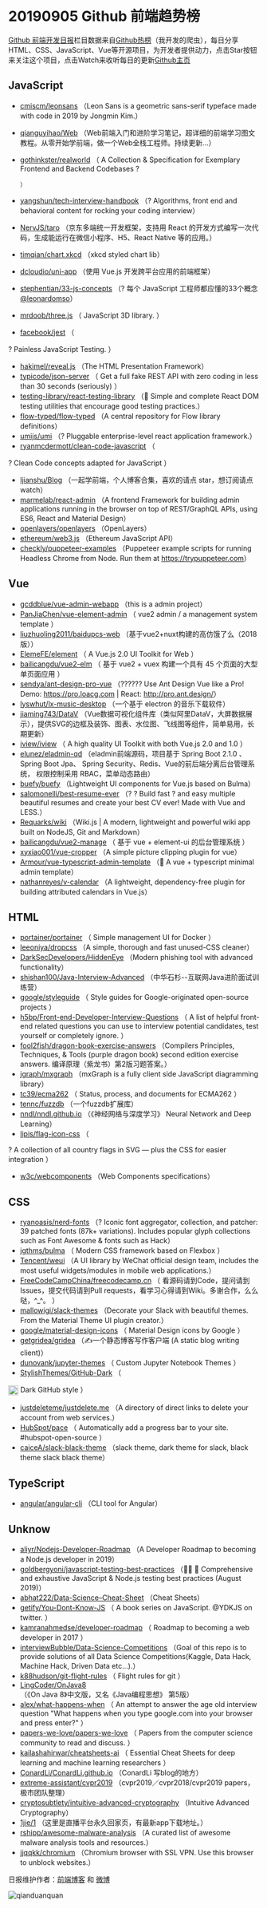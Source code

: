 # 20190905 Github 前端趋势榜

[Github 前端开发日报](https://qdkfweb.cn/c/news)栏目数据来自[Github热榜](https://github.qdkfweb.cn/)（我开发的爬虫），每日分享HTML、CSS、JavaScript、Vue等开源项目，为开发者提供动力，点击Star按钮来关注这个项目，点击Watch来收听每日的更新[Github主页](https://github.com/kujian/githubTrending)
## JavaScript

* [cmiscm/leonsans](https://github.com/cmiscm/leonsans) （Leon Sans is a geometric sans-serif typeface made with code in 2019 by Jongmin Kim.）
* [qianguyihao/Web](https://github.com/qianguyihao/Web) （Web前端入门和进阶学习笔记，超详细的前端学习图文教程。从零开始学前端，做一个Web全栈工程师。持续更新...）
* [gothinkster/realworld](https://github.com/gothinkster/realworld) （
        A Collection &amp; Specification for Exemplary Frontend and Backend Codebases ?

      ）
* [yangshun/tech-interview-handbook](https://github.com/yangshun/tech-interview-handbook) （? Algorithms, front end and behavioral content for rocking your coding interview）
* [NervJS/taro](https://github.com/NervJS/taro) （京东多端统一开发框架，支持用 React 的开发方式编写一次代码，生成能运行在微信小程序、H5、React Native 等的应用。）
* [timqian/chart.xkcd](https://github.com/timqian/chart.xkcd) （xkcd styled chart lib）
* [dcloudio/uni-app](https://github.com/dcloudio/uni-app) （使用 Vue.js 开发跨平台应用的前端框架）
* [stephentian/33-js-concepts](https://github.com/stephentian/33-js-concepts) （? 每个 JavaScript 工程师都应懂的33个概念 <a class="user-mention" href="https://github.com/leonardomso">@leonardomso</a>）
* [mrdoob/three.js](https://github.com/mrdoob/three.js) （
        JavaScript 3D library.
      ）
* [facebook/jest](https://github.com/facebook/jest) （
        
? Painless JavaScript Testing.
      ）
* [hakimel/reveal.js](https://github.com/hakimel/reveal.js) （The HTML Presentation Framework）
* [typicode/json-server](https://github.com/typicode/json-server) （
        Get a full fake REST API with zero coding in less than 30 seconds (seriously)
      ）
* [testing-library/react-testing-library](https://github.com/testing-library/react-testing-library) （&#x1f410; Simple and complete React DOM testing utilities that encourage good testing practices.）
* [flow-typed/flow-typed](https://github.com/flow-typed/flow-typed) （A central repository for Flow library definitions）
* [umijs/umi](https://github.com/umijs/umi) （? Pluggable enterprise-level react application framework.）
* [ryanmcdermott/clean-code-javascript](https://github.com/ryanmcdermott/clean-code-javascript) （
        
? Clean Code concepts adapted for JavaScript
      ）
* [ljianshu/Blog](https://github.com/ljianshu/Blog) （一起学前端，个人博客合集，喜欢的请点 star，想订阅请点 watch）
* [marmelab/react-admin](https://github.com/marmelab/react-admin) （A frontend Framework for building admin applications running in the browser on top of REST/GraphQL APIs, using ES6, React and Material Design）
* [openlayers/openlayers](https://github.com/openlayers/openlayers) （OpenLayers）
* [ethereum/web3.js](https://github.com/ethereum/web3.js) （Ethereum JavaScript API）
* [checkly/puppeteer-examples](https://github.com/checkly/puppeteer-examples) （Puppeteer example scripts for running Headless Chrome from Node. Run them at <a href="https://trypuppeteer.com" rel="nofollow">https://trypuppeteer.com</a>）

## Vue

* [gcddblue/vue-admin-webapp](https://github.com/gcddblue/vue-admin-webapp) （this is a admin project）
* [PanJiaChen/vue-element-admin](https://github.com/PanJiaChen/vue-element-admin) （
        vue2 admin / a management system template
      ）
* [liuzhuoling2011/baidupcs-web](https://github.com/liuzhuoling2011/baidupcs-web) （基于vue2+nuxt构建的高仿饿了么（2018版））
* [ElemeFE/element](https://github.com/ElemeFE/element) （
        A Vue.js 2.0 UI Toolkit for Web
      ）
* [bailicangdu/vue2-elm](https://github.com/bailicangdu/vue2-elm) （
        基于 vue2 + vuex 构建一个具有 45 个页面的大型单页面应用
      ）
* [sendya/ant-design-pro-vue](https://github.com/sendya/ant-design-pro-vue) （??&#x200d;???&#x200d;? Use Ant Design Vue like a Pro! Demo: <a href="https://pro.loacg.com" rel="nofollow">https://pro.loacg.com</a> | React: <a href="http://pro.ant.design/" rel="nofollow">http://pro.ant.design/</a>）
* [lyswhut/lx-music-desktop](https://github.com/lyswhut/lx-music-desktop) （一个基于 electron 的音乐下载软件）
* [jiaming743/DataV](https://github.com/jiaming743/DataV) （Vue数据可视化组件库（类似阿里DataV，大屏数据展示），提供SVG的边框及装饰、图表、水位图、飞线图等组件，简单易用，长期更新）
* [iview/iview](https://github.com/iview/iview) （
        A high quality UI Toolkit with both Vue.js 2.0 and 1.0
      ）
* [elunez/eladmin-qd](https://github.com/elunez/eladmin-qd) （eladmin前端源码，项目基于 Spring Boot 2.1.0 、 Spring Boot Jpa、 Spring Security、Redis、Vue的前后端分离后台管理系统， 权限控制采用 RBAC，菜单动态路由）
* [buefy/buefy](https://github.com/buefy/buefy) （Lightweight UI components for Vue.js based on Bulma）
* [salomonelli/best-resume-ever](https://github.com/salomonelli/best-resume-ever) （? ? Build fast ? and easy multiple beautiful resumes and create your best CV ever! Made with Vue and LESS.）
* [Requarks/wiki](https://github.com/Requarks/wiki) （Wiki.js | A modern, lightweight and powerful wiki app built on NodeJS, Git and Markdown）
* [bailicangdu/vue2-manage](https://github.com/bailicangdu/vue2-manage) （
        基于 vue + element-ui 的后台管理系统
      ）
* [xyxiao001/vue-cropper](https://github.com/xyxiao001/vue-cropper) （A simple picture clipping plugin for vue）
* [Armour/vue-typescript-admin-template](https://github.com/Armour/vue-typescript-admin-template) （&#x1f596; A vue + typescript minimal admin template）
* [nathanreyes/v-calendar](https://github.com/nathanreyes/v-calendar) （A lightweight, dependency-free plugin for building attributed calendars in Vue.js）

## HTML

* [portainer/portainer](https://github.com/portainer/portainer) （
        Simple management UI for Docker
      ）
* [leeoniya/dropcss](https://github.com/leeoniya/dropcss) （A simple, thorough and fast unused-CSS cleaner）
* [DarkSecDevelopers/HiddenEye](https://github.com/DarkSecDevelopers/HiddenEye) （Modern phishing tool with advanced functionality）
* [shishan100/Java-Interview-Advanced](https://github.com/shishan100/Java-Interview-Advanced) （中华石杉--互联网Java进阶面试训练营）
* [google/styleguide](https://github.com/google/styleguide) （
        Style guides for Google-originated open-source projects
      ）
* [h5bp/Front-end-Developer-Interview-Questions](https://github.com/h5bp/Front-end-Developer-Interview-Questions) （
        A list of helpful front-end related questions you can use to interview potential candidates, test yourself or completely ignore.
      ）
* [fool2fish/dragon-book-exercise-answers](https://github.com/fool2fish/dragon-book-exercise-answers) （Compilers Principles, Techniques, &amp; Tools (purple dragon book) second edition exercise answers. 编译原理（紫龙书）第2版习题答案。）
* [jgraph/mxgraph](https://github.com/jgraph/mxgraph) （mxGraph is a fully client side JavaScript diagramming library）
* [tc39/ecma262](https://github.com/tc39/ecma262) （
        Status, process, and documents for ECMA262
      ）
* [tennc/fuzzdb](https://github.com/tennc/fuzzdb) （一个fuzzdb扩展库）
* [nndl/nndl.github.io](https://github.com/nndl/nndl.github.io) （《神经网络与深度学习》 Neural Network and Deep Learning）
* [lipis/flag-icon-css](https://github.com/lipis/flag-icon-css) （
        
? A collection of all country flags in SVG — plus the CSS for easier integration
      ）
* [w3c/webcomponents](https://github.com/w3c/webcomponents) （Web Components specifications）

## CSS

* [ryanoasis/nerd-fonts](https://github.com/ryanoasis/nerd-fonts) （? Iconic font aggregator, collection, and patcher: 39 patched fonts (87k+ variations). Includes popular glyph collections such as Font Awesome &amp; fonts such as Hack）
* [jgthms/bulma](https://github.com/jgthms/bulma) （
        Modern CSS framework based on Flexbox
      ）
* [Tencent/weui](https://github.com/Tencent/weui) （A UI library by WeChat official design team, includes the most useful widgets/modules in mobile web applications.）
* [FreeCodeCampChina/freecodecamp.cn](https://github.com/FreeCodeCampChina/freecodecamp.cn) （
        看源码请到Code，提问请到Issues，提交代码请到Pull requests，看学习心得请到Wiki。多谢合作，么么哒，^_^。
      ）
* [mallowigi/slack-themes](https://github.com/mallowigi/slack-themes) （Decorate your Slack with beautiful themes. From the Material Theme UI plugin creator.）
* [google/material-design-icons](https://github.com/google/material-design-icons) （
        Material Design icons by Google
      ）
* [getgridea/gridea](https://github.com/getgridea/gridea) （✍️一个静态博客写作客户端 (A static blog writing client)）
* [dunovank/jupyter-themes](https://github.com/dunovank/jupyter-themes) （
        Custom Jupyter Notebook Themes
      ）
* [StylishThemes/GitHub-Dark](https://github.com/StylishThemes/GitHub-Dark) （
        
<img class="emoji" title=":octocat:" alt=":octocat:" src="https://assets-cdn.github.com/images/icons/emoji/octocat.png" height="20" width="20" align="absmiddle"> Dark GitHub style
      ）
* [justdeleteme/justdelete.me](https://github.com/justdeleteme/justdelete.me) （A directory of direct links to delete your account from web services.）
* [HubSpot/pace](https://github.com/HubSpot/pace) （
        Automatically add a progress bar to your site. #hubspot-open-source
      ）
* [caiceA/slack-black-theme](https://github.com/caiceA/slack-black-theme) （slack theme, dark theme for slack, black theme slack black theme）

## TypeScript

* [angular/angular-cli](https://github.com/angular/angular-cli) （CLI tool for Angular）

## Unknow

* [aliyr/Nodejs-Developer-Roadmap](https://github.com/aliyr/Nodejs-Developer-Roadmap) （A Developer Roadmap to becoming a Node.js developer in 2019）
* [goldbergyoni/javascript-testing-best-practices](https://github.com/goldbergyoni/javascript-testing-best-practices) （&#x1f4d7;&#x1f310; &#x1f6a2; Comprehensive and exhaustive JavaScript &amp; Node.js testing best practices (August 2019)）
* [abhat222/Data-Science&#8211;Cheat-Sheet](https://github.com/abhat222/Data-Science--Cheat-Sheet) （Cheat Sheets）
* [getify/You-Dont-Know-JS](https://github.com/getify/You-Dont-Know-JS) （
        A book series on JavaScript. @YDKJS on twitter.
      ）
* [kamranahmedse/developer-roadmap](https://github.com/kamranahmedse/developer-roadmap) （
        Roadmap to becoming a web developer in 2017
      ）
* [interviewBubble/Data-Science-Competitions](https://github.com/interviewBubble/Data-Science-Competitions) （Goal of this repo is to provide solutions of all Data Science Competitions(Kaggle, Data Hack, Machine Hack, Driven Data etc...).）
* [k88hudson/git-flight-rules](https://github.com/k88hudson/git-flight-rules) （
        Flight rules for git
      ）
* [LingCoder/OnJava8](https://github.com/LingCoder/OnJava8) （《On Java 8》中文版，又名《Java编程思想》 第5版）
* [alex/what-happens-when](https://github.com/alex/what-happens-when) （
        An attempt to answer the age old interview question "What happens when you type google.com into your browser and press enter?"
      ）
* [papers-we-love/papers-we-love](https://github.com/papers-we-love/papers-we-love) （
        Papers from the computer science community to read and discuss.
      ）
* [kailashahirwar/cheatsheets-ai](https://github.com/kailashahirwar/cheatsheets-ai) （
        Essential Cheat Sheets for deep learning and machine learning researchers
      ）
* [ConardLi/ConardLi.github.io](https://github.com/ConardLi/ConardLi.github.io) （ConardLi 写blog的地方）
* [extreme-assistant/cvpr2019](https://github.com/extreme-assistant/cvpr2019) （cvpr2019／cvpr2018/cvpr2019 papers，极市团队整理）
* [cryptosubtlety/intuitive-advanced-cryptography](https://github.com/cryptosubtlety/intuitive-advanced-cryptography) （Intuitive Advanced Cryptography）
* [1jie/1](https://github.com/1jie/1) （这里是直播平台永久回家页，有最新app下载地址。）
* [rshipp/awesome-malware-analysis](https://github.com/rshipp/awesome-malware-analysis) （A curated list of awesome malware analysis tools and resources.）
* [jjqqkk/chromium](https://github.com/jjqqkk/chromium) （Chromium browser with SSL VPN. Use this browser to unblock websites.）


日报维护作者：[前端博客](https://qdkfweb.cn/) 和 [微博](https://qdkfweb.cn/go/weibo)

![qianduanquan](https://user-images.githubusercontent.com/3055447/38468989-651132ac-3b80-11e8-8e6b-15122322a9d7.png)